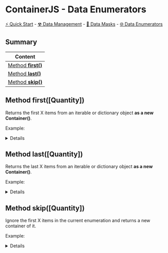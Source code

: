 # ContainerJS - Data Enumerators
<a href="./QuickStart.md">⚡ Quick Start</a> - <a href="./DataManagement.md">☢ Data Management</a> - <a href="./DataMasks.md">💠 Data Masks</a> - <a href="./DataEnumerators.md">🌐 Data Enumerators</a>

## Summary

| Content |
| ------- |
| <a href="#method-first">Method **first()**</a> |
| <a href="#method-last">Method **last()**</a> |
| <a href="#method-skip">Method **skip()**</a> |

<a id="method-first"></a>

## Method first(\[Quantity\])
Returns the first X items from an iterable or dictionary object **as a new Container()**.

Example:

<details>

```js
const MyContainer = Container.from([1, 2, 3, 4, 5, 6, 7, 8, 9, 10]);

//Will return the first 5 items as a new Container() ([1, 2, 3, 4, 5])
MyContainer.first(5);
```

</details>

<a id="method-last"></a>

## Method last(\[Quantity\])
Returns the last X items from an iterable or dictionary object **as a new Container()**.

Example:

<details>

```js
const MyContainer = Container.from([1, 2, 3, 4, 5, 6, 7, 8, 9, 10]);

//Will return the first 5 items as a new Container() ([10, 9, 8, 7, 6])
MyContainer.last(5);
```

</details>

<a id="method-skip"></a>

## Method skip(\[Quantity\])
Ignore the first X items in the current enumeration and returns a new container of it.

Example:

<details>

```js
const MyContainer = Container.from([1, 2, 3, 4, 5, 6, 7, 8, 9, 10]);

//Will return the first 5 items skipping 3 ([4, 5, 6, 7, 8])
MyContainer.skip(3).first(5);
```

</details>

